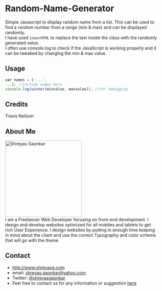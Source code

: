 # Random-Name-Generator
Simple Javascript to display random name from a list. This can be used to find a random number from a range (min & max) and can be displayed randomly.
<br />
I have used `innerHTML` to replace the text inside the <span> class with the randomly generated value.<br />
I often use console.log to check if the JavaScript is working properly and it can be tweaked by changing the min & max value.
## Usage

```javascript
var names = ['...',
...]; //include names here
console.log(winner(minvalue, maxvalue)); //for debugging
```
## Credits
Travis Neilson

## About Me
<img src="http://beta.shreyasg.com/images/srg.png" width="250" alt="Shreyas Gaonkar"><br />
I am a Freelancer Web Developer focusing on front-end development. I design and develop websites optimized for all mobiles and tablets to get rich User Experience. I design websites by putting in enough time keeping in mind about the client and use the correct Typography and color scheme that will go with the theme.

## Contact

* http://www.shreyasg.com
* email: shreyas.gaonkar@yahoo.com
* Twitter: [@shreyasgaonkar](https://twitter.com/shreyasgaonkar "Shreyas Gaonkar on twitter")
* Feel free to contact us for any information or suggestion [here](mailto:shreyas.gaonkar@yahoo.com)

